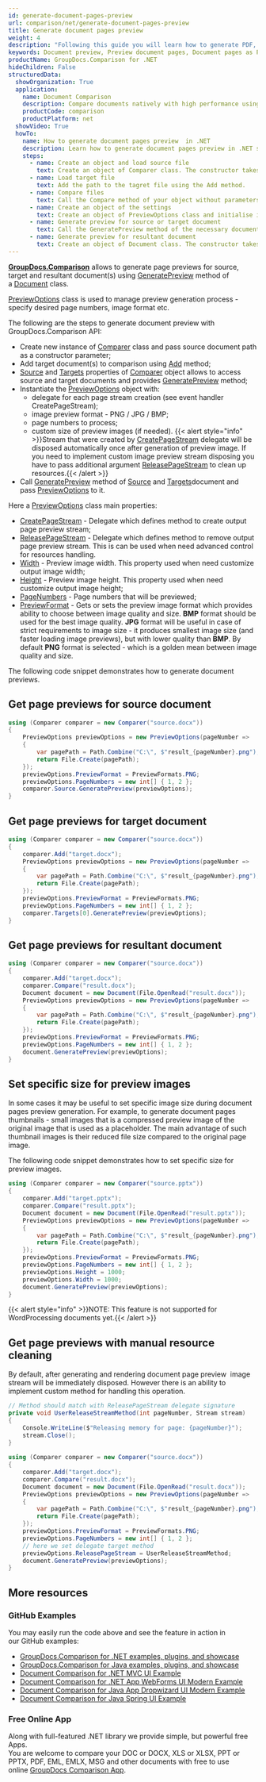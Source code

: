 ```yaml
---
id: generate-document-pages-preview
url: comparison/net/generate-document-pages-preview
title: Generate document pages preview
weight: 4
description: "Following this guide you will learn how to generate PDF, Word, Excel, PowerPoint documents thumbnails and preview document pages using GroupDocs.Comparison for .NET API."
keywords: Document preview, Preview document pages, Document pages as PNG, document pages as JPG
productName: GroupDocs.Comparison for .NET
hideChildren: False
structuredData:
  showOrganization: True
  application:    
    name: Document Comparison   
    description: Compare documents natively with high performance using C# language and GroupDocs.Comparison for .NET
    productCode: comparison
    productPlatform: net
  showVideo: True
  howTo:
    name: How to generate document pages preview  in .NET 
    description: Learn how to generate document pages preview in .NET step by step
    steps:
      - name: Create an object and load source file
        text: Create an object of Comparer class. The constructor takes the source file path parameter. You may specify absolute or relative file path as per your requirements.
      - name: Load target file
        text: Add the path to the tagret file using the Add method.
      - name: Compare files
        text: Call the Compare method of your object without parameters.
      - name: Create an object of the settings
        text: Create an object of PreviewOptions class and initialise it the necessary parameters.
      - name: Generate preview for source or target document
        text: Call the GeneratePreview method of the necessary document of the Comparer object.
      - name: Generate preview for resultant document
        text: Create an object of Document class. The constructor takes the result file stream parameter. Call the GeneratePreview method with PreviewOptions parameter.
---
```

[**GroupDocs.Comparison**](https://products.groupdocs.com/comparison/net) allows to generate page previews for source, target and resultant document(s) using [GeneratePreview](https://apireference.groupdocs.com/net/comparison/groupdocs.comparison/document/methods/generatepreview) method of a [Document](https://apireference.groupdocs.com/net/comparison/groupdocs.comparison/document) class.

[PreviewOptions](https://apireference.groupdocs.com/net/comparison/groupdocs.comparison.options/previewoptions) class is used to manage preview generation process - specify desired page numbers, image format etc.

The following are the steps to generate document preview with GroupDocs.Comparison API:
*   Create new instance of [Comparer](https://apireference.groupdocs.com/net/comparison/groupdocs.comparison/comparer) class and pass source document path as a constructor parameter;
*   Add target document(s) to comparison using [Add](https://apireference.groupdocs.com/net/comparison/groupdocs.comparison/comparer/methods/add/index) method;
*   [Source](https://apireference.groupdocs.com/net/comparison/groupdocs.comparison/comparer/properties/source) and [Targets](https://apireference.groupdocs.com/net/comparison/groupdocs.comparison/comparer/properties/targets) properties of [Comparer](https://apireference.groupdocs.com/net/comparison/groupdocs.comparison/comparer) object allows to access source and target documents and provides [GeneratePreview](https://apireference.groupdocs.com/net/comparison/groupdocs.comparison/document/methods/generatepreview) method;
*   Instantiate the [PreviewOptions](https://apireference.groupdocs.com/net/comparison/groupdocs.comparison.options/previewoptions) object with:
    *   delegate for each page stream creation (see event handler CreatePageStream);
    *   image preview format - PNG / JPG / BMP;
    *   page numbers to process;
    *   custom size of preview images (if needed).
    {{< alert style="info" >}}Stream that were created by [CreatePageStream](https://apireference.groupdocs.com/net/comparison/groupdocs.comparison.options/previewoptions/fields/createpagestream) delegate will be disposed automatically once after generation of preview image. If you need to implement custom image preview stream disposing you have to pass additional argument [ReleasePageStream](https://apireference.groupdocs.com/net/comparison/groupdocs.comparison.options/previewoptions/fields/releasepagestream) to clean up resources.{{< /alert >}}
*   Call [GeneratePreview](https://apireference.groupdocs.com/net/comparison/groupdocs.comparison/document/methods/generatepreview) method of [Source](https://apireference.groupdocs.com/net/comparison/groupdocs.comparison/comparer/properties/source) and [Targets](https://apireference.groupdocs.com/net/comparison/groupdocs.comparison/comparer/properties/targets)document and pass [PreviewOptions](https://apireference.groupdocs.com/net/comparison/groupdocs.comparison.options/previewoptions) to it.

Here a [PreviewOptions](https://apireference.groupdocs.com/net/comparison/groupdocs.comparison.options/previewoptions) class main properties:
*   [CreatePageStream](https://apireference.groupdocs.com/net/comparison/groupdocs.comparison.options/previewoptions/fields/createpagestream) - Delegate which defines method to create output page preview stream;
*   [ReleasePageStream](https://apireference.groupdocs.com/net/comparison/groupdocs.comparison.options/previewoptions/fields/releasepagestream) - Delegate which defines method to remove output page preview stream. This is can be used when need advanced control for resources handling.
*   [Width](https://apireference.groupdocs.com/net/comparison/groupdocs.comparison.options/previewoptions/properties/width) - Preview image width. This property used when need customize output image width;
*   [Height](https://apireference.groupdocs.com/net/comparison/groupdocs.comparison.options/previewoptions/properties/height) - Preview image height. This property used when need customize output image height;
*   [PageNumbers](https://apireference.groupdocs.com/net/comparison/groupdocs.comparison.options/previewoptions/properties/pagenumbers) - Page numbers that will be previewed;
*   [PreviewFormat](https://apireference.groupdocs.com/net/comparison/groupdocs.comparison.options/previewoptions/properties/previewformat) - Gets or sets the preview image format which provides ability to choose between image quality and size. **BMP** format should be used for the best image quality. **JPG** format will be useful in case of strict requirements to image size - it produces smallest image size (and faster loading image previews), but with lower quality than **BMP**. By default **PNG** format is selected - which is a golden mean between image quality and size.

The following code snippet demonstrates how to generate document previews.

## Get page previews for source document

```csharp
using (Comparer comparer = new Comparer("source.docx"))
{
    PreviewOptions previewOptions = new PreviewOptions(pageNumber =>
    {
    	var pagePath = Path.Combine("C:\", $"result_{pageNumber}.png");
        return File.Create(pagePath);
    });
    previewOptions.PreviewFormat = PreviewFormats.PNG;
    previewOptions.PageNumbers = new int[] { 1, 2 };
    comparer.Source.GeneratePreview(previewOptions);
}
```

## Get page previews for target document

```csharp
using (Comparer comparer = new Comparer("source.docx"))
{
	comparer.Add("target.docx");
    PreviewOptions previewOptions = new PreviewOptions(pageNumber =>
    {
    	var pagePath = Path.Combine("C:\", $"result_{pageNumber}.png");
        return File.Create(pagePath);
    });
    previewOptions.PreviewFormat = PreviewFormats.PNG;
    previewOptions.PageNumbers = new int[] { 1, 2 };
    comparer.Targets[0].GeneratePreview(previewOptions);
}
```

## Get page previews for resultant document

```csharp
using (Comparer comparer = new Comparer("source.docx"))
{
	comparer.Add("target.docx");
    comparer.Compare("result.docx");
    Document document = new Document(File.OpenRead("result.docx"));
    PreviewOptions previewOptions = new PreviewOptions(pageNumber =>
    {
    	var pagePath = Path.Combine("C:\", $"result_{pageNumber}.png");
        return File.Create(pagePath);
    });
    previewOptions.PreviewFormat = PreviewFormats.PNG;
    previewOptions.PageNumbers = new int[] { 1, 2 };
    document.GeneratePreview(previewOptions);
}
```

## Set specific size for preview images

In some cases it may be useful to set specific image size during document pages preview generation. For example, to generate document pages thumbnails - small images that is a compressed preview image of the original image that is used as a placeholder. The main advantage of such thumbnail images is their reduced file size compared to the original page image.

The following code snippet demonstrates how to set specific size for preview images.

```csharp
using (Comparer comparer = new Comparer("source.pptx"))
{
	comparer.Add("target.pptx");
    comparer.Compare("result.pptx");
    Document document = new Document(File.OpenRead("result.pptx"));
    PreviewOptions previewOptions = new PreviewOptions(pageNumber =>
    {
    	var pagePath = Path.Combine("C:\", $"result_{pageNumber}.png");
        return File.Create(pagePath);
    });
    previewOptions.PreviewFormat = PreviewFormats.PNG;
    previewOptions.PageNumbers = new int[] { 1, 2 };
    previewOptions.Height = 1000;
    previewOptions.Width = 1000;
    document.GeneratePreview(previewOptions);
}
```

{{< alert style="info" >}}NOTE: This feature is not supported for WordProcessing documents yet.{{< /alert >}}

## Get page previews with manual resource cleaning

By default, after generating and rendering document page preview  image stream will be immediately disposed. However there is an ability to implement custom method for handling this operation.

```csharp
// Method should match with ReleasePageStream delegate signature
private void UserReleaseStreamMethod(int pageNumber, Stream stream)
{
	Console.WriteLine($"Releasing memory for page: {pageNumber}");
    stream.Close();
}
 
using (Comparer comparer = new Comparer("source.docx"))
{
	comparer.Add("target.docx");
    comparer.Compare("result.docx");
    Document document = new Document(File.OpenRead("result.docx"));
    PreviewOptions previewOptions = new PreviewOptions(pageNumber =>
    {
    	var pagePath = Path.Combine("C:\", $"result_{pageNumber}.png");
        return File.Create(pagePath);
    });
    previewOptions.PreviewFormat = PreviewFormats.PNG;
    previewOptions.PageNumbers = new int[] { 1, 2 };
    // here we set delegate target method
    previewOptions.ReleasePageStream = UserReleaseStreamMethod;
    document.GeneratePreview(previewOptions);
}
```

## More resources
### GitHub Examples
You may easily run the code above and see the feature in action in our GitHub examples:
*   [GroupDocs.Comparison for .NET examples, plugins, and showcase](https://github.com/groupdocs-comparison/GroupDocs.Comparison-for-.NET)
*   [GroupDocs.Comparison for Java examples, plugins, and showcase](https://github.com/groupdocs-comparison/GroupDocs.Comparison-for-Java)
*   [Document Comparison for .NET MVC UI Example](https://github.com/groupdocs-comparison/GroupDocs.Comparison-for-.NET-MVC)
*   [Document Comparison for .NET App WebForms UI Modern Example](https://github.com/groupdocs-comparison/GroupDocs.Comparison-for-.NET-WebForms)
*   [Document Comparison for Java App Dropwizard UI Modern Example](https://github.com/groupdocs-comparison/GroupDocs.Comparison-for-Java-Dropwizard)
*   [Document Comparison for Java Spring UI Example](https://github.com/groupdocs-comparison/GroupDocs.Comparison-for-Java-Spring)
    
### Free Online App
Along with full-featured .NET library we provide simple, but powerful free Apps.  
You are welcome to compare your DOC or DOCX, XLS or XLSX, PPT or PPTX, PDF, EML, EMLX, MSG and other documents with free to use online [GroupDocs Comparison App](https://products.groupdocs.app/comparison).
